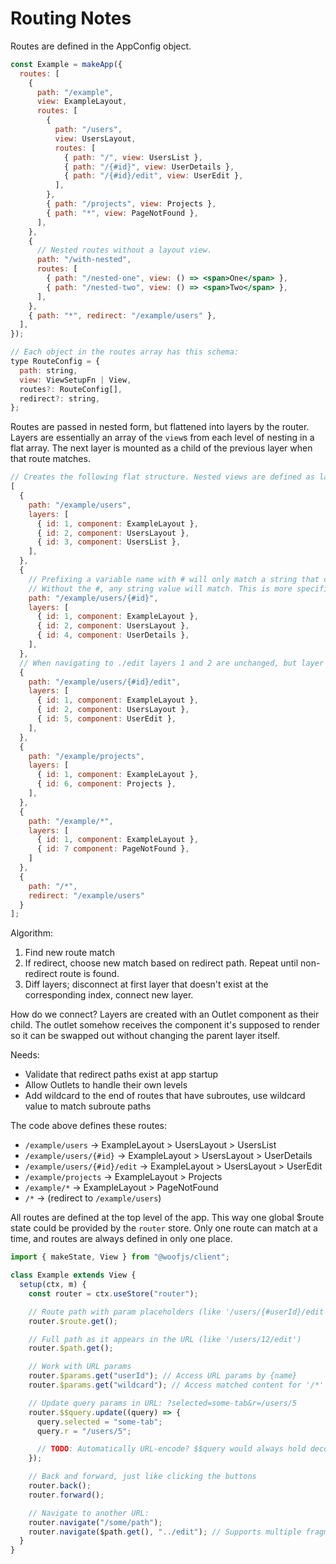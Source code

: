 # Routing Notes

Routes are defined in the AppConfig object.

```jsx
const Example = makeApp({
  routes: [
    {
      path: "/example",
      view: ExampleLayout,
      routes: [
        {
          path: "/users",
          view: UsersLayout,
          routes: [
            { path: "/", view: UsersList },
            { path: "/{#id}", view: UserDetails },
            { path: "/{#id}/edit", view: UserEdit },
          ],
        },
        { path: "/projects", view: Projects },
        { path: "*", view: PageNotFound },
      ],
    },
    {
      // Nested routes without a layout view.
      path: "/with-nested",
      routes: [
        { path: "/nested-one", view: () => <span>One</span> },
        { path: "/nested-two", view: () => <span>Two</span> },
      ],
    },
    { path: "*", redirect: "/example/users" },
  ],
});

// Each object in the routes array has this schema:
type RouteConfig = {
  path: string,
  view: ViewSetupFn | View,
  routes?: RouteConfig[],
  redirect?: string,
};
```

Routes are passed in nested form, but flattened into layers by the router. Layers are essentially an array of the `view`s from each level of nesting in a flat array. The next layer is mounted as a child of the previous layer when that route matches.

```js
// Creates the following flat structure. Nested views are defined as layers.
[
  {
    path: "/example/users",
    layers: [
      { id: 1, component: ExampleLayout },
      { id: 2, component: UsersLayout },
      { id: 3, component: UsersList },
    ],
  },
  {
    // Prefixing a variable name with # will only match a string that can be parsed as a number.
    // Without the #, any string value will match. This is more specific than a regular param but less specific than a literal.
    path: "/example/users/{#id}",
    layers: [
      { id: 1, component: ExampleLayout },
      { id: 2, component: UsersLayout },
      { id: 4, component: UserDetails },
    ],
  },
  // When navigating to ./edit layers 1 and 2 are unchanged, but layer 4 gets disconnected and layer 5 gets connected.
  {
    path: "/example/users/{#id}/edit",
    layers: [
      { id: 1, component: ExampleLayout },
      { id: 2, component: UsersLayout },
      { id: 5, component: UserEdit },
    ],
  },
  {
    path: "/example/projects",
    layers: [
      { id: 1, component: ExampleLayout },
      { id: 6, component: Projects },
    ],
  },
  {
    path: "/example/*",
    layers: [
      { id: 1, component: ExampleLayout },
      { id: 7 component: PageNotFound },
    ]
  },
  {
    path: "/*",
    redirect: "/example/users"
  }
];
```

Algorithm:

1. Find new route match
2. If redirect, choose new match based on redirect path. Repeat until non-redirect route is found.
3. Diff layers; disconnect at first layer that doesn't exist at the corresponding index, connect new layer.

How do we connect? Layers are created with an Outlet component as their child. The outlet somehow receives the component it's supposed to render so it can be swapped out without changing the parent layer itself.

Needs:

- Validate that redirect paths exist at app startup
- Allow Outlets to handle their own levels
- Add wildcard to the end of routes that have subroutes, use wildcard value to match subroute paths

The code above defines these routes:

- `/example/users` -> ExampleLayout > UsersLayout > UsersList
- `/example/users/{#id}` -> ExampleLayout > UsersLayout > UserDetails
- `/example/users/{#id}/edit` -> ExampleLayout > UsersLayout > UserEdit
- `/example/projects` -> ExampleLayout > Projects
- `/example/*` -> ExampleLayout > PageNotFound
- `/*` -> (redirect to `/example/users`)

All routes are defined at the top level of the app. This way one global $route state could be provided by the `router` store. Only one route can match at a time, and routes are always defined in only one place.

```ts
import { makeState, View } from "@woofjs/client";

class Example extends View {
  setup(ctx, m) {
    const router = ctx.useStore("router");

    // Route path with param placeholders (like '/users/{#userId}/edit')
    router.$route.get();

    // Full path as it appears in the URL (like '/users/12/edit')
    router.$path.get();

    // Work with URL params
    router.$params.get("userId"); // Access URL params by {name}
    router.$params.get("wildcard"); // Access matched content for '/*' fragment of route

    // Update query params in URL: ?selected=some-tab&r=/users/5
    router.$$query.update((query) => {
      query.selected = "some-tab";
      query.r = "/users/5";

      // TODO: Automatically URL-encode? $$query would always hold decoded versions.
    });

    // Back and forward, just like clicking the buttons
    router.back();
    router.forward();

    // Navigate to another URL:
    router.navigate("/some/path");
    router.navigate($path.get(), "../edit"); // Supports multiple fragments with relative paths
  }
}
```
